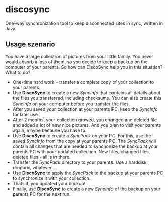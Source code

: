 # discosync
One-way synchronization tool to keep disconnected sites in sync, written in Java.

## Usage szenario
You have a large collection of pictures from your little family. You never would absorb a loss of them, so you decide to keep a backup on the computer of your parents.
So how can DiscoSync help you in this situation? What to do?
* One-time hard work - transfer a complete copy of your collection to your parents.
* Use **DiscoSync** to create a new _SyncInfo_ that contains all details about the files you transferred, including checksums. You can also create this _SyncInfo_ on your computer before you transfer the files.
* After you saved your collection at your parents PC, keep the _SyncInfo_ for later use.
* After 2 months, your collection growed, you changed and deleted file and added a lot of new nice pictures. And you plan to visit your parents again, maybe because you have to.
* Use **DiscoSync** to create a _SyncPack_ on your PC. For this, use the saved _SyncInfo_ from the copy at your parents PC. The _SyncPack_ will contain all changes that are needed to synchonize the backup at your parents PC with your updated collection. New files, changed files, deleted files - all is in there.
* Transfer the _SyncPack_ directory to your parents. Use a harddisk, dropbox, whatever....
* Use **DiscoSync** to apply the _SyncPack_ to the backup at your parents PC to synchronize it with your collection.
* Thats it, you updated your backup!
* Finally, use **DiscoSync** to create a new _SyncInfo_ of the backup on your parents PC for the next run.
